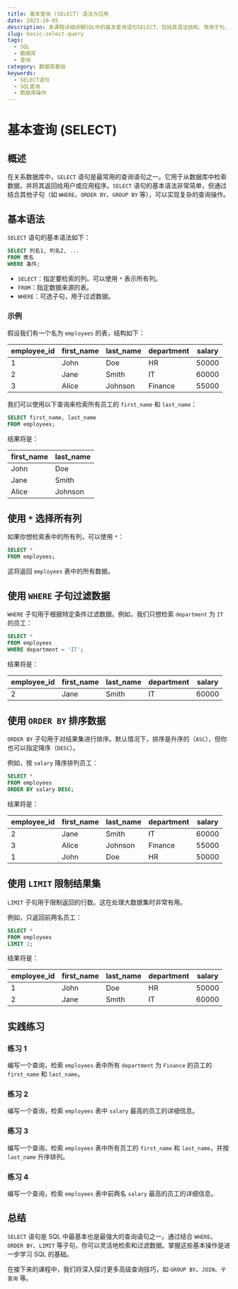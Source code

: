 ```yaml
---
title: 基本查询 (SELECT) 语法与应用
date: 2023-10-05
description: 本课程详细讲解SQL中的基本查询语句SELECT，包括其语法结构、常用子句、以及如何在实际数据库操作中应用。
slug: basic-select-query
tags:
  - SQL
  - 数据库
  - 查询
category: 数据库基础
keywords:
  - SELECT语句
  - SQL查询
  - 数据库操作
---
```


# 基本查询 (SELECT)

## 概述

在关系数据库中，`SELECT` 语句是最常用的查询语句之一。它用于从数据库中检索数据，并将其返回给用户或应用程序。`SELECT` 语句的基本语法非常简单，但通过结合其他子句（如 `WHERE`、`ORDER BY`、`GROUP BY` 等），可以实现复杂的查询操作。

## 基本语法

`SELECT` 语句的基本语法如下：

```sql
SELECT 列名1, 列名2, ...
FROM 表名
WHERE 条件;
```

- `SELECT`：指定要检索的列。可以使用 `*` 表示所有列。
- `FROM`：指定数据来源的表。
- `WHERE`：可选子句，用于过滤数据。

### 示例

假设我们有一个名为 `employees` 的表，结构如下：

| employee_id | first_name | last_name | department | salary |
|-------------|------------|-----------|------------|--------|
| 1           | John       | Doe       | HR         | 50000  |
| 2           | Jane       | Smith     | IT         | 60000  |
| 3           | Alice      | Johnson   | Finance    | 55000  |

我们可以使用以下查询来检索所有员工的 `first_name` 和 `last_name`：

```sql
SELECT first_name, last_name
FROM employees;
```

结果将是：

| first_name | last_name |
|------------|-----------|
| John       | Doe       |
| Jane       | Smith     |
| Alice      | Johnson   |

## 使用 `*` 选择所有列

如果你想检索表中的所有列，可以使用 `*`：

```sql
SELECT *
FROM employees;
```

这将返回 `employees` 表中的所有数据。

## 使用 `WHERE` 子句过滤数据

`WHERE` 子句用于根据特定条件过滤数据。例如，我们只想检索 `department` 为 `IT` 的员工：

```sql
SELECT *
FROM employees
WHERE department = 'IT';
```

结果将是：

| employee_id | first_name | last_name | department | salary |
|-------------|------------|-----------|------------|--------|
| 2           | Jane       | Smith     | IT         | 60000  |

## 使用 `ORDER BY` 排序数据

`ORDER BY` 子句用于对结果集进行排序。默认情况下，排序是升序的（`ASC`），但你也可以指定降序（`DESC`）。

例如，按 `salary` 降序排列员工：

```sql
SELECT *
FROM employees
ORDER BY salary DESC;
```

结果将是：

| employee_id | first_name | last_name | department | salary |
|-------------|------------|-----------|------------|--------|
| 2           | Jane       | Smith     | IT         | 60000  |
| 3           | Alice      | Johnson   | Finance    | 55000  |
| 1           | John       | Doe       | HR         | 50000  |

## 使用 `LIMIT` 限制结果集

`LIMIT` 子句用于限制返回的行数。这在处理大数据集时非常有用。

例如，只返回前两名员工：

```sql
SELECT *
FROM employees
LIMIT 2;
```

结果将是：

| employee_id | first_name | last_name | department | salary |
|-------------|------------|-----------|------------|--------|
| 1           | John       | Doe       | HR         | 50000  |
| 2           | Jane       | Smith     | IT         | 60000  |

## 实践练习

### 练习 1

编写一个查询，检索 `employees` 表中所有 `department` 为 `Finance` 的员工的 `first_name` 和 `last_name`。

### 练习 2

编写一个查询，检索 `employees` 表中 `salary` 最高的员工的详细信息。

### 练习 3

编写一个查询，检索 `employees` 表中所有员工的 `first_name` 和 `last_name`，并按 `last_name` 升序排列。

### 练习 4

编写一个查询，检索 `employees` 表中前两名 `salary` 最高的员工的详细信息。

## 总结

`SELECT` 语句是 SQL 中最基本也是最强大的查询语句之一。通过结合 `WHERE`、`ORDER BY`、`LIMIT` 等子句，你可以灵活地检索和过滤数据。掌握这些基本操作是进一步学习 SQL 的基础。

在接下来的课程中，我们将深入探讨更多高级查询技巧，如 `GROUP BY`、`JOIN`、`子查询` 等。